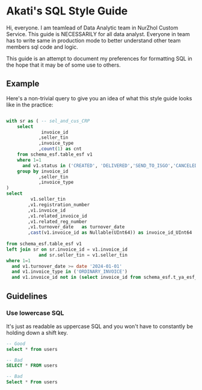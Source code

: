 
# Akati's SQL Style Guide

Hi, everyone. I am teamlead of Data Analytic team in NurZhol Custom Service. This guide is NECESSARILY for all data analyst. Everyone in team has to write same in production mode to better understand other team members sql code and logic.

This guide is an attempt to document my preferences for formatting SQL in the hope that it may be of some use to others.  
 
## Example

Here's a non-trivial query to give you an idea of what this style guide looks like in the practice:

```sql

with sr as ( -- sel_and_cus_CRP
    select 
             invoice_id
            ,seller_tin
            ,invoice_type
            ,count(1) as cnt
    from schema_esf.table_esf v1
    where 1=1  
      and v1.status in ('CREATED', 'DELIVERED','SEND_TO_ISGO','CANCELED_BY_OGD')
    group by invoice_id
            ,seller_tin
            ,invoice_type
)
select 
         v1.seller_tin
        ,v1.registration_number
        ,v1.invoice_id
        ,v1.related_invoice_id
        ,v1.related_reg_number
        ,v1.turnover_date   as turnover_date
        ,cast(v1.invoice_id as Nullable(UInt64)) as invoice_id_UInt64
        
from schema_esf.table_esf v1
left join sr on sr.invoice_id = v1.invoice_id 
            and sr.seller_tin = v1.seller_tin
where 1=1
  and v1.turnover_date >= date '2024-01-01'
  and v1.invoice_type in ('ORDINARY_INVOICE') 
  and v1.invoice_id not in (select invoice_id from schema_esf.t_ya_esf_w_bad_status)

```
## Guidelines

### Use lowercase SQL

It's just as readable as uppercase SQL and you won't have to constantly be holding down a shift key.

```sql
-- Good
select * from users

-- Bad
SELECT * FROM users

-- Bad
Select * From users
```

